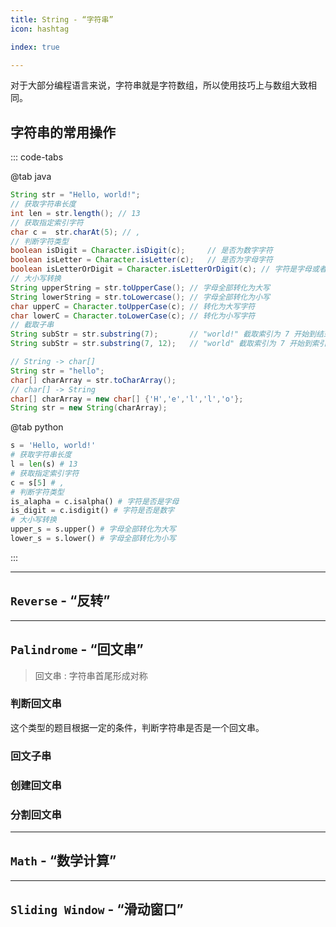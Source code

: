 ```yaml
---
title: String - “字符串”
icon: hashtag

index: true

---
```


  对于大部分编程语言来说，字符串就是字符数组，所以使用技巧上与数组大致相同。

<!-- more -->

## 字符串的常用操作

::: code-tabs

@tab java
```java
String str = "Hello, world!";
// 获取字符串长度
int len = str.length(); // 13
// 获取指定索引字符
char c =  str.charAt(5); // ,
// 判断字符类型
boolean isDigit = Character.isDigit(c);     // 是否为数字字符
boolean isLetter = Character.isLetter(c);   // 是否为字母字符
boolean isLetterOrDigit = Character.isLetterOrDigit(c); // 字符是字母或者数字
// 大小写转换
String upperString = str.toUpperCase(); // 字母全部转化为大写
String lowerString = str.toLowercase(); // 字母全部转化为小写
char upperC = Character.toUpperCase(c); // 转化为大写字符
char lowerC = Character.toLowerCase(c); // 转化为小写字符
// 截取子串
String subStr = str.substring(7);       // "world!" 截取索引为 7 开始到结束
String subStr = str.substring(7, 12);   // "world" 截取索引为 7 开始到索引 12 (不包括)结束

// String -> char[]
String str = "hello";
char[] charArray = str.toCharArray();
// char[] -> String
char[] charArray = new char[] {'H','e','l','l','o'};
String str = new String(charArray);
```

@tab python
```py
s = 'Hello, world!'
# 获取字符串长度
l = len(s) # 13
# 获取指定索引字符
c = s[5] # ,
# 判断字符类型
is_alapha = c.isalpha() # 字符是否是字母
is_digit = c.isdigit() # 字符是否是数字
# 大小写转换
upper_s = s.upper() # 字母全部转化为大写
lower_s = s.lower() # 字母全部转化为小写
```

:::

------

## `Reverse` - “反转”

<!-- 反转字符串 -->
<!-- @include: @leetcode/problems/0x0300.md#0344 -->

<!-- 反转字符串中的元音字母 -->
<!-- @include: @leetcode/problems/0x0300.md#0345 -->

<!-- 反转字符串 II -->
<!-- @include: @leetcode/problems/0x0500.md#0541 -->

<!-- 反转字符串中的单词 III -->
<!-- @include: @leetcode/problems/0x0500.md#0577 -->

------

## `Palindrome` - “回文串”

> 回文串 : 字符串首尾形成对称

### 判断回文串

  这个类型的题目根据一定的条件，判断字符串是否是一个回文串。
  
<!-- 验证回文串 -->
<!-- @include: @leetcode/problems/0x0100.md#0125 -->

<!-- 验证回文串 II -->
<!-- @include: @leetcode/problems/0x0600.md#0680 -->

<!-- 分割两个字符串得到回文串 -->
<!-- @include: @leetcode/problems/0x1600.md#1616 -->

### 回文子串

<!-- 🟠 最长回文子串 -->
<!-- @include: @leetcode/problems/0x0000.md#0005 -->

<!-- 🔴 最短回文串 -->
<!-- @include: @leetcode/problems/0x0200.md#0214 -->

### 创建回文串



### 分割回文串

------

## `Math` - “数学计算”

<!-- 🟢 字符串相加 -->
<!-- @include: @leetcode/problems/0x0400.md#0415 -->

<!-- 🟠 字符串转换整数 (atoi) -->
<!-- @include: @leetcode/problems/0x0000.md#0008 -->

<!-- 🟠 字符串相乘 -->
<!-- @include: @leetcode/problems/0x0000.md#0043 -->

------

## `Sliding Window` - “滑动窗口”

<!-- 🟠 无重复字符的最长子串 -->
<!-- @include: @leetcode/problems/0x0000.md#0003 -->

<!-- 最小覆盖子串 -->
<!-- @include: @leetcode/problems/0x0000.md#0076 -->

<!-- 找到字符串中所有字母异位词 -->
<!-- @include: @leetcode/problems/0x0400.md#0438 -->

<!-- 字符串的排列 -->
<!-- @include: @leetcode/problems/0x0500.md#0567 -->
